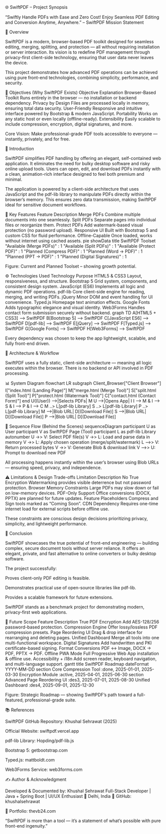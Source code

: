 🌐 SwiftPDF – Project Synopsis

“Swiftly Handle PDFs with Ease and Zero Cost! Enjoy Seamless PDF Editing and Conversion Anytime, Anywhere.”
– SwiftPDF Mission Statement

📘 Overview

SwiftPDF is a modern, browser-based PDF toolkit designed for seamless editing, merging, splitting, and protection — all without requiring installation or server interaction.
Its vision is to redefine PDF management through privacy-first client-side technology, ensuring that user data never leaves the device.

This project demonstrates how advanced PDF operations can be achieved using pure front-end technologies, combining simplicity, performance, and security.

🎯 Objectives (Why SwiftPDF Exists)
Objective	Explanation
Browser-Based Toolkit	Runs entirely in the browser — no installation or backend dependency.
Privacy by Design	Files are processed locally in memory, ensuring total data security.
User-Friendly	Responsive and intuitive interface powered by Bootstrap & modern JavaScript.
Portability	Works on any static host or even locally (offline-ready).
Extensibility	Easily scalable to include compression, encryption, digital signatures, and more.

Core Vision: Make professional-grade PDF tools accessible to everyone — instantly, privately, and for free.

🧩 Introduction

SwiftPDF simplifies PDF handling by offering an elegant, self-contained web application.
It eliminates the need for bulky desktop software and risky online upload tools.
Users can open, edit, and download PDFs instantly with a clean, animation-rich interface designed to feel both premium and minimal.

The application is powered by a client-side architecture that uses JavaScript and the pdf-lib library to manipulate PDFs directly within the browser’s memory.
This ensures zero data transmission, making SwiftPDF ideal for sensitive document workflows.

🚀 Key Features
Feature	Description
Merge PDFs	Combine multiple documents into one seamlessly.
Split PDFs	Separate pages into individual files or reorganize them.
Protect PDFs	Add watermark-based visual protection (no password upload).
Responsive UI	Built with Bootstrap 5 and custom CSS for fluid performance.
Offline-Capable	Once loaded, works without internet using cached assets.
pie showData
    title SwiftPDF Toolset
    "Available (Merge PDFs)" : 1
    "Available (Split PDFs)" : 1
    "Available (Protect PDF)" : 1
    "Planned (Compress PDF)" : 1
    "Planned (Word → PDF)" : 1
    "Planned (PPT → PDF)" : 1
    "Planned (Digital Signatures)" : 1


Figure: Current and Planned Toolset – showing growth potential.

⚙️ Technologies Used
Technology	Purpose
HTML5 & CSS3	Layout, responsiveness, and structure.
Bootstrap 5	Grid system, components, and consistent design system.
JavaScript (ES6)	Implements all logic and dynamic PDF operations.
pdf-lib	Core client-side engine for reading, merging, and writing PDFs.
jQuery	Minor DOM and event handling for UI convenience.
Typed.js	Homepage text animation effects.
Google Fonts	Adds typographic elegance and visual identity.
Web3Forms	Handles contact form submission securely without backend.
graph TD
  A[HTML5 + CSS3] --> SwiftPDF
  B[Bootstrap 5] --> SwiftPDF
  C[JavaScript ES6] --> SwiftPDF
  D[pdf-lib] --> SwiftPDF
  E[jQuery] --> SwiftPDF
  F[Typed.js] --> SwiftPDF
  G[Google Fonts] --> SwiftPDF
  H[Web3Forms] --> SwiftPDF


Every dependency was chosen to keep the app lightweight, scalable, and fully front-end driven.

🧠 Architecture & Workflow

SwiftPDF uses a fully static, client-side architecture — meaning all logic executes within the browser.
There is no backend or API involved in PDF processing.

📊 System Diagram
flowchart LR
    subgraph Client_Browser["Client Browser"]
      I["index.html (Landing Page)"]
      M["merge.html (Merge Tool)"]
      S["split.html (Split Tool)"]
      P["protect.html (Watermark Tool)"]
      C["contact.html (Contact Form)"]
    end
    U((User)) -->|Selects PDFs| M
    U -->|Opens App| I
    I --> M & I --> S & I --> P & I --> C
    M ..> L[pdf-lib Library]
    S ..> L[pdf-lib Library]
    P ..> L[pdf-lib Library]
    M -->|Blob URL| D[(Download File)]
    S -->|Blob URL| D[(Download File)]
    P -->|Blob URL| D[(Download File)]

🧭 Sequence Flow (Behind the Scenes)
sequenceDiagram
    participant U as User
    participant V as SwiftPDF Page (Tool)
    participant L as pdf-lib Library
    autonumber
    U ->> V: Select PDF file(s)
    V ->> L: Load and parse data in memory
    V ->> L: Apply chosen operation (merge/split/watermark)
    L -->> V: Return processed bytes
    V ->> V: Generate Blob & download link
    V -->> U: Prompt to download new PDF


All processing happens instantly within the user’s browser using Blob URLs — ensuring speed, privacy, and independence.

⚠️ Limitations & Design Trade-offs
Limitation	Description
No True Encryption	Watermarking provides visible deterrence but not password protection.
Browser Memory Constraints	Large PDFs may slow down or fail on low-memory devices.
PDF-Only Support	Office conversions (DOCX, PPTX) are planned for future updates.
Feature Placeholders	Compress and Sign tools marked as “Coming Soon”.
CDN Dependency	Requires one-time internet load for external scripts before offline use.

These constraints are conscious design decisions prioritizing privacy, simplicity, and lightweight performance.

🧩 Conclusion

SwiftPDF showcases the true potential of front-end engineering — building complex, secure document tools without server reliance.
It offers an elegant, private, and fast alternative to online converters or bulky desktop software.

The project successfully:

Proves client-only PDF editing is feasible.

Demonstrates practical use of open-source libraries like pdf-lib.

Provides a scalable framework for future extensions.

SwiftPDF stands as a benchmark project for demonstrating modern, privacy-first web applications.

🌱 Future Scope
Feature	Description
True PDF Encryption	Add AES-128/256 password-based protection.
Compression Engine	Offer lossy/lossless PDF compression presets.
Page Reordering UI	Drag & drop interface for rearranging and deleting pages.
Unified Dashboard	Merge all tools into one multi-functional workspace.
Digital Signatures	Add handwritten and PKI certificate-based signing.
Format Conversions	PDF ↔ Image, DOCX → PDF, PPTX → PDF.
Offline PWA Mode	Full Progressive Web App installation & offline use.
Accessibility + i18n	Add screen reader, keyboard navigation, and multi-language support.
gantt
    title SwiftPDF Roadmap
    dateFormat YYYY-MM-DD
    section Core
    Compression Tool :done, 2025-01-01, 2025-03-30
    Encryption Module :active, 2025-04-01, 2025-06-30
    section Advanced
    Page Reordering UI :des3, 2025-07-01, 2025-08-30
    Unified Dashboard :des4, 2025-09-01, 2025-12-30


Figure: Strategic Roadmap — showing SwiftPDF’s path toward a full-featured, professional-grade suite.

📚 References

SwiftPDF GitHub Repository: Khushal Sehrawat (2025)

Official Website: swiftpdf.vercel.app

pdf-lib Library: Hopding/pdf-lib.js

Bootstrap 5: getbootstrap.com

Typed.js: mattboldt.com

Web3Forms Service: web3forms.com

✍️ Author & Acknowledgment

Developed & Documented by:
Khushal Sehrawat
Full-Stack Developer | Java + Spring Boot | UI/UX Enthusiast
📍 Delhi, India
🔗 GitHub: khushalsehrawat

🔗 Portfolio: thevb24.com

“SwiftPDF is more than a tool — it’s a statement of what’s possible with pure front-end ingenuity.”
